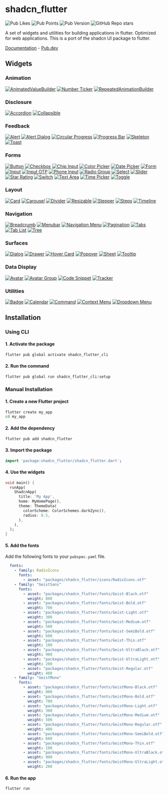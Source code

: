 # shadcn_flutter
![Pub Likes](https://img.shields.io/pub/likes/shadcn_flutter)
![Pub Points](https://img.shields.io/pub/points/shadcn_flutter)
![Pub Version](https://img.shields.io/pub/v/shadcn_flutter)
![GitHub Repo stars](https://img.shields.io/github/stars/sunarya-thito/shadcn_flutter)

A set of widgets and utilities for building applications in flutter.
Optimized for web applications.
This is a port of the shadcn UI package to flutter.

[Documentation](https://sunarya-thito.github.io/shadcn_flutter/) - [Pub.dev](https://pub.dev/packages/shadcn_flutter)

## Widgets

### Animation
[![AnimatedValueBuilder](https://raw.githubusercontent.com/sunarya-thito/shadcn_flutter/docs_images/animatedvaluebuilder.png)](https://sunarya-thito.github.io/shadcn_flutter/#/components/animated_value_builder)
[![Number Ticker](https://raw.githubusercontent.com/sunarya-thito/shadcn_flutter/docs_images/number_ticker.png)](https://sunarya-thito.github.io/shadcn_flutter/#/components/number_ticker)
[![RepeatedAnimationBuilder](https://raw.githubusercontent.com/sunarya-thito/shadcn_flutter/docs_images/repeatedanimationbuilder.png)](https://sunarya-thito.github.io/shadcn_flutter/#/components/repeated_animation_builder)

### Disclosure
[![Accordion](https://raw.githubusercontent.com/sunarya-thito/shadcn_flutter/docs_images/accordion.png)](https://sunarya-thito.github.io/shadcn_flutter/#/components/accordion)
[![Collapsible](https://raw.githubusercontent.com/sunarya-thito/shadcn_flutter/docs_images/collapsible.png)](https://sunarya-thito.github.io/shadcn_flutter/#/components/collapsible)

### Feedback
[![Alert](https://raw.githubusercontent.com/sunarya-thito/shadcn_flutter/docs_images/alert.png)](https://sunarya-thito.github.io/shadcn_flutter/#/components/alert)
[![Alert Dialog](https://raw.githubusercontent.com/sunarya-thito/shadcn_flutter/docs_images/alert_dialog.png)](https://sunarya-thito.github.io/shadcn_flutter/#/components/alert-dialog)
[![Circular Progress](https://raw.githubusercontent.com/sunarya-thito/shadcn_flutter/docs_images/circular_progress.png)](https://sunarya-thito.github.io/shadcn_flutter/#/components/circular-progress)
[![Progress Bar](https://raw.githubusercontent.com/sunarya-thito/shadcn_flutter/docs_images/progress.png)](https://sunarya-thito.github.io/shadcn_flutter/#/components/progress)
[![Skeleton](https://raw.githubusercontent.com/sunarya-thito/shadcn_flutter/docs_images/skeleton.png)](https://sunarya-thito.github.io/shadcn_flutter/#/components/skeleton)
[![Toast](https://raw.githubusercontent.com/sunarya-thito/shadcn_flutter/docs_images/toast.png)](https://sunarya-thito.github.io/shadcn_flutter/#/components/toast)

### Forms
[![Button](https://raw.githubusercontent.com/sunarya-thito/shadcn_flutter/docs_images/button.png)](https://sunarya-thito.github.io/shadcn_flutter/#/components/button)
[![Checkbox](https://raw.githubusercontent.com/sunarya-thito/shadcn_flutter/docs_images/checkbox.png)](https://sunarya-thito.github.io/shadcn_flutter/#/components/checkbox)
[![Chip Input](https://raw.githubusercontent.com/sunarya-thito/shadcn_flutter/docs_images/chip_input.png)](https://sunarya-thito.github.io/shadcn_flutter/#/components/chip_input)
[![Color Picker](https://raw.githubusercontent.com/sunarya-thito/shadcn_flutter/docs_images/colorpicker.png)](https://sunarya-thito.github.io/shadcn_flutter/#/components/color-picker)
[![Date Picker](https://raw.githubusercontent.com/sunarya-thito/shadcn_flutter/docs_images/datepicker.png)](https://sunarya-thito.github.io/shadcn_flutter/#/components/date_picker)
[![Form](https://raw.githubusercontent.com/sunarya-thito/shadcn_flutter/docs_images/form.png)](https://sunarya-thito.github.io/shadcn_flutter/#/components/form)
[![Input](https://raw.githubusercontent.com/sunarya-thito/shadcn_flutter/docs_images/input.png)](https://sunarya-thito.github.io/shadcn_flutter/#/components/input)
[![Input OTP](https://raw.githubusercontent.com/sunarya-thito/shadcn_flutter/docs_images/inputotp.png)](https://sunarya-thito.github.io/shadcn_flutter/#/components/input_otp)
[![Phone Input](https://raw.githubusercontent.com/sunarya-thito/shadcn_flutter/docs_images/phone_input.png)](https://sunarya-thito.github.io/shadcn_flutter/#/components/phone_input)
[![Radio Group](https://raw.githubusercontent.com/sunarya-thito/shadcn_flutter/docs_images/radiogroup.png)](https://sunarya-thito.github.io/shadcn_flutter/#/components/radio_group)
[![Select](https://raw.githubusercontent.com/sunarya-thito/shadcn_flutter/docs_images/select.png)](https://sunarya-thito.github.io/shadcn_flutter/#/components/select)
[![Slider](https://raw.githubusercontent.com/sunarya-thito/shadcn_flutter/docs_images/slider.png)](https://sunarya-thito.github.io/shadcn_flutter/#/components/slider)
[![Star Rating](https://raw.githubusercontent.com/sunarya-thito/shadcn_flutter/docs_images/star_rating.png)](https://sunarya-thito.github.io/shadcn_flutter/#/components/star_rating)
[![Switch](https://raw.githubusercontent.com/sunarya-thito/shadcn_flutter/docs_images/switch.png)](https://sunarya-thito.github.io/shadcn_flutter/#/components/switch)
[![Text Area](https://raw.githubusercontent.com/sunarya-thito/shadcn_flutter/docs_images/textarea.png)](https://sunarya-thito.github.io/shadcn_flutter/#/components/text_area)
[![Time Picker](https://raw.githubusercontent.com/sunarya-thito/shadcn_flutter/docs_images/time_picker.png)](https://sunarya-thito.github.io/shadcn_flutter/#/components/time_picker)
[![Toggle](https://raw.githubusercontent.com/sunarya-thito/shadcn_flutter/docs_images/toggle.png)](https://sunarya-thito.github.io/shadcn_flutter/#/components/toggle)

### Layout
[![Card](https://raw.githubusercontent.com/sunarya-thito/shadcn_flutter/docs_images/card.png)](https://sunarya-thito.github.io/shadcn_flutter/#/components/card)
[![Carousel](https://raw.githubusercontent.com/sunarya-thito/shadcn_flutter/docs_images/carousel.png)](https://sunarya-thito.github.io/shadcn_flutter/#/components/carousel)
[![Divider](https://raw.githubusercontent.com/sunarya-thito/shadcn_flutter/docs_images/divider.png)](https://sunarya-thito.github.io/shadcn_flutter/#/components/divider)
[![Resizable](https://raw.githubusercontent.com/sunarya-thito/shadcn_flutter/docs_images/resizable.png)](https://sunarya-thito.github.io/shadcn_flutter/#/components/resizable)
[![Stepper](https://raw.githubusercontent.com/sunarya-thito/shadcn_flutter/docs_images/stepper.png)](https://sunarya-thito.github.io/shadcn_flutter/#/components/stepper)
[![Steps](https://raw.githubusercontent.com/sunarya-thito/shadcn_flutter/docs_images/steps.png)](https://sunarya-thito.github.io/shadcn_flutter/#/components/steps)
[![Timeline](https://raw.githubusercontent.com/sunarya-thito/shadcn_flutter/docs_images/timeline.png)](https://sunarya-thito.github.io/shadcn_flutter/#/components/timeline)

### Navigation
[![Breadcrumb](https://raw.githubusercontent.com/sunarya-thito/shadcn_flutter/docs_images/breadcrumb.png)](https://sunarya-thito.github.io/shadcn_flutter/#/components/breadcrumb)
[![Menubar](https://raw.githubusercontent.com/sunarya-thito/shadcn_flutter/docs_images/menubar.png)](https://sunarya-thito.github.io/shadcn_flutter/#/components/menubar)
[![Navigation Menu](https://raw.githubusercontent.com/sunarya-thito/shadcn_flutter/docs_images/navigation_menu.png)](https://sunarya-thito.github.io/shadcn_flutter/#/components/navigation_menu)
[![Pagination](https://raw.githubusercontent.com/sunarya-thito/shadcn_flutter/docs_images/pagination.png)](https://sunarya-thito.github.io/shadcn_flutter/#/components/pagination)
[![Tabs](https://raw.githubusercontent.com/sunarya-thito/shadcn_flutter/docs_images/tabs.png)](https://sunarya-thito.github.io/shadcn_flutter/#/components/tabs)
[![Tab List](https://raw.githubusercontent.com/sunarya-thito/shadcn_flutter/docs_images/tablist.png)](https://sunarya-thito.github.io/shadcn_flutter/#/components/tab_list)
[![Tree](https://raw.githubusercontent.com/sunarya-thito/shadcn_flutter/docs_images/tree.png)](https://sunarya-thito.github.io/shadcn_flutter/#/components/tree)

### Surfaces
[![Dialog](https://raw.githubusercontent.com/sunarya-thito/shadcn_flutter/docs_images/dialog.png)](https://sunarya-thito.github.io/shadcn_flutter/#/components/dialog)
[![Drawer](https://raw.githubusercontent.com/sunarya-thito/shadcn_flutter/docs_images/drawer.png)](https://sunarya-thito.github.io/shadcn_flutter/#/components/drawer)
[![Hover Card](https://raw.githubusercontent.com/sunarya-thito/shadcn_flutter/docs_images/hover_card.png)](https://sunarya-thito.github.io/shadcn_flutter/#/components/hover_card)
[![Popover](https://raw.githubusercontent.com/sunarya-thito/shadcn_flutter/docs_images/popover.png)](https://sunarya-thito.github.io/shadcn_flutter/#/components/popover)
[![Sheet](https://raw.githubusercontent.com/sunarya-thito/shadcn_flutter/docs_images/sheet.png)](https://sunarya-thito.github.io/shadcn_flutter/#/components/sheet)
[![Tooltip](https://raw.githubusercontent.com/sunarya-thito/shadcn_flutter/docs_images/tooltip.png)](https://sunarya-thito.github.io/shadcn_flutter/#/components/tooltip)

### Data Display
[![Avatar](https://raw.githubusercontent.com/sunarya-thito/shadcn_flutter/docs_images/avatar.png)](https://sunarya-thito.github.io/shadcn_flutter/#/components/avatar)
[![Avatar Group](https://raw.githubusercontent.com/sunarya-thito/shadcn_flutter/docs_images/avatar_group.png)](https://sunarya-thito.github.io/shadcn_flutter/#/components/avatar_group)
[![Code Snippet](https://raw.githubusercontent.com/sunarya-thito/shadcn_flutter/docs_images/codesnippet.png)](https://sunarya-thito.github.io/shadcn_flutter/#/components/code-snippet)
[![Tracker](https://raw.githubusercontent.com/sunarya-thito/shadcn_flutter/docs_images/tracker.png)](https://sunarya-thito.github.io/shadcn_flutter/#/components/tracker)

### Utilities
[![Badge](https://raw.githubusercontent.com/sunarya-thito/shadcn_flutter/docs_images/badge.png)](https://sunarya-thito.github.io/shadcn_flutter/#/components/badge)
[![Calendar](https://raw.githubusercontent.com/sunarya-thito/shadcn_flutter/docs_images/calendar.png)](https://sunarya-thito.github.io/shadcn_flutter/#/components/calendar)
[![Command](https://raw.githubusercontent.com/sunarya-thito/shadcn_flutter/docs_images/command.png)](https://sunarya-thito.github.io/shadcn_flutter/#/components/command)
[![Context Menu](https://raw.githubusercontent.com/sunarya-thito/shadcn_flutter/docs_images/context_menu.png)](https://sunarya-thito.github.io/shadcn_flutter/#/components/context_menu)
[![Dropdown Menu](https://raw.githubusercontent.com/sunarya-thito/shadcn_flutter/docs_images/dropdown_menu.png)](https://sunarya-thito.github.io/shadcn_flutter/#/components/dropdown_menu)

## Installation
### Using CLI
#### 1. Activate the package
```bash
flutter pub global activate shadcn_flutter_cli
```
#### 2. Run the command
```bash
flutter pub global run shadcn_flutter_cli:setup
```

### Manual Installation
#### 1. Create a new Flutter project
```bash
flutter create my_app
cd my_app
```
#### 2. Add the dependency
```bash
flutter pub add shadcn_flutter
```
#### 3. Import the package
```dart
import 'package:shadcn_flutter/shadcn_flutter.dart';
```
#### 4. Use the widgets
```dart
void main() {
  runApp(
    ShadcnApp(
      title: 'My App',
      home: MyHomePage(),
      theme: ThemeData(
        colorScheme: ColorSchemes.darkZync(),
        radius: 0.5,
      ),
    ),
  );
}
```
#### 5. Add the fonts
Add the following fonts to your `pubspec.yaml` file.
```yaml
  fonts:
    - family: RadixIcons
      fonts:
        - asset: "packages/shadcn_flutter/icons/RadixIcons.otf"
    - family: "GeistSans"
      fonts:
        - asset: "packages/shadcn_flutter/fonts/Geist-Black.otf"
          weight: 800
        - asset: "packages/shadcn_flutter/fonts/Geist-Bold.otf"
          weight: 700
        - asset: "packages/shadcn_flutter/fonts/Geist-Light.otf"
          weight: 300
        - asset: "packages/shadcn_flutter/fonts/Geist-Medium.otf"
          weight: 500
        - asset: "packages/shadcn_flutter/fonts/Geist-SemiBold.otf"
          weight: 600
        - asset: "packages/shadcn_flutter/fonts/Geist-Thin.otf"
          weight: 100
        - asset: "packages/shadcn_flutter/fonts/Geist-UltraBlack.otf"
          weight: 900
        - asset: "packages/shadcn_flutter/fonts/Geist-UltraLight.otf"
          weight: 200
        - asset: "packages/shadcn_flutter/fonts/Geist-Regular.otf"
          weight: 400
    - family: "GeistMono"
      fonts:
        - asset: "packages/shadcn_flutter/fonts/GeistMono-Black.otf"
          weight: 800
        - asset: "packages/shadcn_flutter/fonts/GeistMono-Bold.otf"
          weight: 700
        - asset: "packages/shadcn_flutter/fonts/GeistMono-Light.otf"
          weight: 300
        - asset: "packages/shadcn_flutter/fonts/GeistMono-Medium.otf"
          weight: 500
        - asset: "packages/shadcn_flutter/fonts/GeistMono-Regular.otf"
          weight: 400
        - asset: "packages/shadcn_flutter/fonts/GeistMono-SemiBold.otf"
          weight: 600
        - asset: "packages/shadcn_flutter/fonts/GeistMono-Thin.otf"
          weight: 100
        - asset: "packages/shadcn_flutter/fonts/GeistMono-UltraBlack.otf"
          weight: 900
        - asset: "packages/shadcn_flutter/fonts/GeistMono-UltraLight.otf"
          weight: 200
```
#### 6. Run the app
```bash
flutter run
```